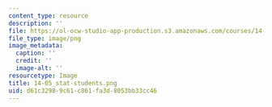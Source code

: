 ```yaml
---
content_type: resource
description: ''
file: https://ol-ocw-studio-app-production.s3.amazonaws.com/courses/14-05-intermediate-macroeconomics-spring-2013/d61c32989c61c861fa3d8053bb33cc46_14-05_stat-students.png
file_type: image/png
image_metadata:
  caption: ''
  credit: ''
  image-alt: ''
resourcetype: Image
title: 14-05_stat-students.png
uid: d61c3298-9c61-c861-fa3d-8053bb33cc46
---
```

